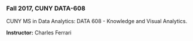 ### Fall 2017, CUNY DATA-608
 
CUNY MS in Data Analytics: DATA 608 - Knowledge and Visual Analytics. 

__Instructor:__  Charles Ferrari